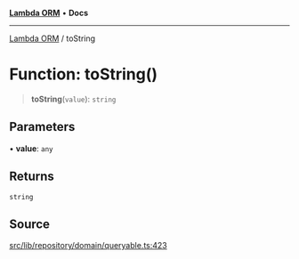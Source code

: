 [**Lambda ORM**](../README.md) • **Docs**

***

[Lambda ORM](../README.md) / toString

# Function: toString()

> **toString**(`value`): `string`

## Parameters

• **value**: `any`

## Returns

`string`

## Source

[src/lib/repository/domain/queryable.ts:423](https://github.com/lambda-orm/lambdaorm-base/blob/2b4bbf4c1401295bf2ed95d8b326e6cfc5d3f301/src/lib/repository/domain/queryable.ts#L423)
